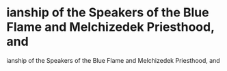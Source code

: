 # ianship of the Speakers of the Blue Flame and Melchizedek Priesthood, and

ianship of the Speakers of the Blue Flame and Melchizedek Priesthood, and